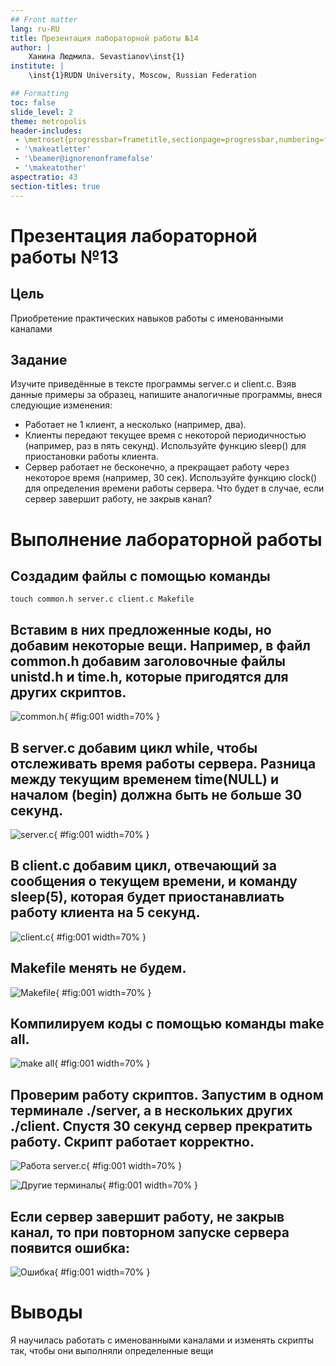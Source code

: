 ```yaml
---
## Front matter
lang: ru-RU
title: Презентация лабораторной работы №14
author: |
	Ханина Людмила. Sevastianov\inst{1}
institute: |
	\inst{1}RUDN University, Moscow, Russian Federation

## Formatting
toc: false
slide_level: 2
theme: metropolis
header-includes: 
 - \metroset{progressbar=frametitle,sectionpage=progressbar,numbering=fraction}
 - '\makeatletter'
 - '\beamer@ignorenonframefalse'
 - '\makeatother'
aspectratio: 43
section-titles: true
---
```


# Презентация лабораторной работы №13

## Цель

Приобретение практических навыков работы с именованными каналами

## Задание

Изучите приведённые в тексте программы server.c и client.c. Взяв данные примеры за образец, напишите аналогичные программы, внеся следующие изменения:
* Работает не 1 клиент, а несколько (например, два).
* Клиенты передают текущее время с некоторой периодичностью (например, раз в пять
секунд). Используйте функцию sleep() для приостановки работы клиента.
* Сервер работает не бесконечно, а прекращает работу через некоторое время (например, 30 сек). Используйте функцию clock() для определения времени работы сервера.
Что будет в случае, если сервер завершит работу, не закрыв канал?

# Выполнение лабораторной работы

## Создадим файлы с помощью команды
```
touch common.h server.c client.c Makefile
```

## Вставим в них предложенные коды, но добавим некоторые вещи. Например, в файл common.h добавим заголовочные файлы unistd.h и time.h, которые пригодятся для других скриптов.

![common.h](image/common.png){ #fig:001 width=70% }

## В server.c добавим цикл while, чтобы отслеживать время работы сервера. Разница между текущим временем time(NULL) и началом (begin) должна быть не больше 30 секунд. 

![server.c](image/server.png){ #fig:001 width=70% }

## В client.c добавим цикл, отвечающий за сообщения о текущем времени, и команду sleep(5), которая будет приостанавлиать работу клиента на 5 секунд.  

![client.c](image/client.png){ #fig:001 width=70% }

## Makefile менять не будем. 

![Makefile](image/Makefile.png){ #fig:001 width=70% }

## Компилируем коды с помощью команды make all. 

![make all](image/make.png){ #fig:001 width=70% }

## Проверим работу скриптов. Запустим в одном терминале ./server, а в нескольких других ./client. Спустя 30 секунд сервер прекратить работу. Скрипт работает корректно. 

![Работа server.c](image/1.1.png){ #fig:001 width=70% }

![Другие терминалы](image/1.2.png){ #fig:001 width=70% }

## Если сервер завершит работу, не закрыв канал, то при повторном запуске сервера появится ошибка: 

![Ошибка](image/3.png){ #fig:001 width=70% }

# Выводы

Я научилась работать с именованными каналами и изменять скрипты так, чтобы они выполняли определенные вещи

